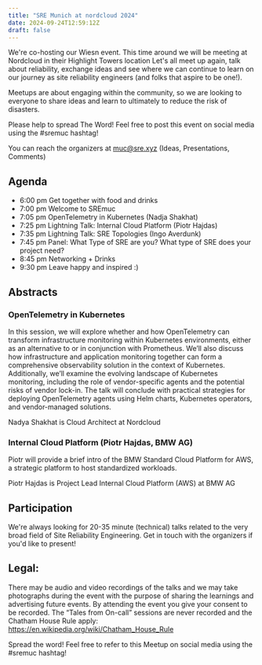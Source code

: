 ```yaml
---
title: "SRE Munich at nordcloud 2024"
date: 2024-09-24T12:59:12Z
draft: false
---
```


We're co-hosting our Wiesn event. This time around we will be meeting at Nordcloud in their Highlight Towers location Let's all meet up again, talk about reliability, exchange ideas and see where we can continue to learn on our journey as site reliability engineers (and folks that aspire to be one!).

Meetups are about engaging within the community, so we are looking to everyone to share ideas and learn to ultimately to reduce the risk of disasters.

Please help to spread The Word! Feel free to post this event on social media using the #sremuc hashtag!

You can reach the organizers at muc@sre.xyz (Ideas, Presentations, Comments)

## Agenda

* 6:00 pm Get together with food and drinks
* 7:00 pm Welcome to SREmuc
* 7:05 pm OpenTelemetry in Kubernetes (Nadja Shakhat)
* 7:25 pm Lightning Talk: Internal Cloud Platform (Piotr Hajdas)
* 7:35 pm Lightning Talk: SRE Topologies (Ingo Averdunk)
* 7:45 pm Panel: What Type of SRE are you? What type of SRE does your project need?
* 8:45 pm Networking + Drinks
* 9:30 pm Leave happy and inspired :)

## Abstracts

### OpenTelemetry in Kubernetes
In this session, we will explore whether and how OpenTelemetry can transform infrastructure monitoring within Kubernetes environments, either as an alternative to or in conjunction with Prometheus. We’ll also discuss how infrastructure and application monitoring together can form a comprehensive observability solution in the context of Kubernetes. Additionally, we’ll examine the evolving landscape of Kubernetes monitoring, including the role of vendor-specific agents and the potential risks of vendor lock-in. The talk will conclude with practical strategies for deploying OpenTelemetry agents using Helm charts, Kubernetes operators, and vendor-managed solutions.

Nadya Shakhat is Cloud Architect at Nordcloud

### Internal Cloud Platform (Piotr Hajdas, BMW AG)
Piotr will provide a brief intro of the BMW Standard Cloud Platform for AWS, a strategic platform to host standardized workloads.

Piotr Hajdas is Project Lead Internal Cloud Platform (AWS) at BMW AG

## Participation

We're always looking for 20-35 minute (technical) talks related to the very broad field of Site Reliability Engineering. Get in touch with the organizers if you'd like to present!

## Legal:

There may be audio and video recordings of the talks and we may take photographs during the event with the purpose of sharing the learnings and advertising future events. By attending the event you give your consent to be recorded. The “Tales from On-call” sessions are never recorded and the Chatham House Rule apply: https://en.wikipedia.org/wiki/Chatham_House_Rule

Spread the word! Feel free to refer to this Meetup on social media using the #sremuc hashtag!

